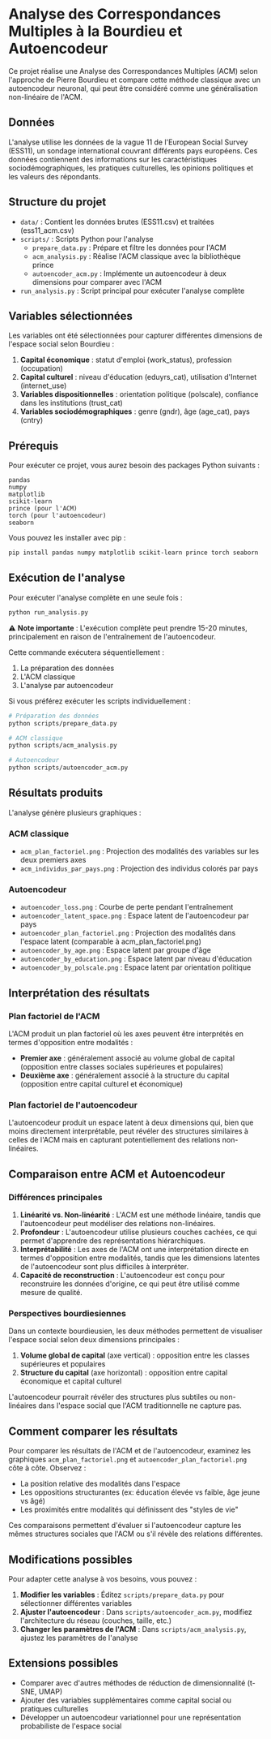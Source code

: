 # Analyse des Correspondances Multiples à la Bourdieu et Autoencodeur

Ce projet réalise une Analyse des Correspondances Multiples (ACM) selon l'approche de Pierre Bourdieu et compare cette méthode classique avec un autoencodeur neuronal, qui peut être considéré comme une généralisation non-linéaire de l'ACM.

## Données

L'analyse utilise les données de la vague 11 de l'European Social Survey (ESS11), un sondage international couvrant différents pays européens. Ces données contiennent des informations sur les caractéristiques sociodémographiques, les pratiques culturelles, les opinions politiques et les valeurs des répondants.

## Structure du projet

- `data/` : Contient les données brutes (ESS11.csv) et traitées (ess11_acm.csv)
- `scripts/` : Scripts Python pour l'analyse
  - `prepare_data.py` : Prépare et filtre les données pour l'ACM
  - `acm_analysis.py` : Réalise l'ACM classique avec la bibliothèque prince
  - `autoencoder_acm.py` : Implémente un autoencodeur à deux dimensions pour comparer avec l'ACM
- `run_analysis.py` : Script principal pour exécuter l'analyse complète

## Variables sélectionnées

Les variables ont été sélectionnées pour capturer différentes dimensions de l'espace social selon Bourdieu :

1. **Capital économique** : statut d'emploi (work_status), profession (occupation)
2. **Capital culturel** : niveau d'éducation (eduyrs_cat), utilisation d'Internet (internet_use)
3. **Variables dispositionnelles** : orientation politique (polscale), confiance dans les institutions (trust_cat)
4. **Variables sociodémographiques** : genre (gndr), âge (age_cat), pays (cntry)

## Prérequis

Pour exécuter ce projet, vous aurez besoin des packages Python suivants :
```
pandas
numpy
matplotlib
scikit-learn
prince (pour l'ACM)
torch (pour l'autoencodeur)
seaborn
```

Vous pouvez les installer avec pip :
```bash
pip install pandas numpy matplotlib scikit-learn prince torch seaborn
```

## Exécution de l'analyse

Pour exécuter l'analyse complète en une seule fois :

```bash
python run_analysis.py
```

⚠️ **Note importante** : L'exécution complète peut prendre 15-20 minutes, principalement en raison de l'entraînement de l'autoencodeur.

Cette commande exécutera séquentiellement :
1. La préparation des données
2. L'ACM classique
3. L'analyse par autoencodeur

Si vous préférez exécuter les scripts individuellement :

```bash
# Préparation des données
python scripts/prepare_data.py

# ACM classique
python scripts/acm_analysis.py

# Autoencodeur
python scripts/autoencoder_acm.py
```

## Résultats produits

L'analyse génère plusieurs graphiques :

### ACM classique
- `acm_plan_factoriel.png` : Projection des modalités des variables sur les deux premiers axes
- `acm_individus_par_pays.png` : Projection des individus colorés par pays

### Autoencodeur
- `autoencoder_loss.png` : Courbe de perte pendant l'entraînement
- `autoencoder_latent_space.png` : Espace latent de l'autoencodeur par pays
- `autoencoder_plan_factoriel.png` : Projection des modalités dans l'espace latent (comparable à acm_plan_factoriel.png)
- `autoencoder_by_age.png` : Espace latent par groupe d'âge
- `autoencoder_by_education.png` : Espace latent par niveau d'éducation
- `autoencoder_by_polscale.png` : Espace latent par orientation politique

## Interprétation des résultats

### Plan factoriel de l'ACM
L'ACM produit un plan factoriel où les axes peuvent être interprétés en termes d'opposition entre modalités :
- **Premier axe** : généralement associé au volume global de capital (opposition entre classes sociales supérieures et populaires)
- **Deuxième axe** : généralement associé à la structure du capital (opposition entre capital culturel et économique)

### Plan factoriel de l'autoencodeur
L'autoencodeur produit un espace latent à deux dimensions qui, bien que moins directement interprétable, peut révéler des structures similaires à celles de l'ACM mais en capturant potentiellement des relations non-linéaires.

## Comparaison entre ACM et Autoencodeur

### Différences principales 
1. **Linéarité vs. Non-linéarité** : L'ACM est une méthode linéaire, tandis que l'autoencodeur peut modéliser des relations non-linéaires.
2. **Profondeur** : L'autoencodeur utilise plusieurs couches cachées, ce qui permet d'apprendre des représentations hiérarchiques.
3. **Interprétabilité** : Les axes de l'ACM ont une interprétation directe en termes d'opposition entre modalités, tandis que les dimensions latentes de l'autoencodeur sont plus difficiles à interpréter.
4. **Capacité de reconstruction** : L'autoencodeur est conçu pour reconstruire les données d'origine, ce qui peut être utilisé comme mesure de qualité.

### Perspectives bourdiesiennes
Dans un contexte bourdieusien, les deux méthodes permettent de visualiser l'espace social selon deux dimensions principales :
1. **Volume global de capital** (axe vertical) : opposition entre les classes supérieures et populaires
2. **Structure du capital** (axe horizontal) : opposition entre capital économique et capital culturel

L'autoencodeur pourrait révéler des structures plus subtiles ou non-linéaires dans l'espace social que l'ACM traditionnelle ne capture pas.

## Comment comparer les résultats
Pour comparer les résultats de l'ACM et de l'autoencodeur, examinez les graphiques `acm_plan_factoriel.png` et `autoencoder_plan_factoriel.png` côte à côte. Observez :
- La position relative des modalités dans l'espace
- Les oppositions structurantes (ex: éducation élevée vs faible, âge jeune vs âgé)
- Les proximités entre modalités qui définissent des "styles de vie"

Ces comparaisons permettent d'évaluer si l'autoencodeur capture les mêmes structures sociales que l'ACM ou s'il révèle des relations différentes.

## Modifications possibles

Pour adapter cette analyse à vos besoins, vous pouvez :

1. **Modifier les variables** : Éditez `scripts/prepare_data.py` pour sélectionner différentes variables
2. **Ajuster l'autoencodeur** : Dans `scripts/autoencoder_acm.py`, modifiez l'architecture du réseau (couches, taille, etc.)
3. **Changer les paramètres de l'ACM** : Dans `scripts/acm_analysis.py`, ajustez les paramètres de l'analyse

## Extensions possibles

- Comparer avec d'autres méthodes de réduction de dimensionnalité (t-SNE, UMAP)
- Ajouter des variables supplémentaires comme capital social ou pratiques culturelles
- Développer un autoencodeur variationnel pour une représentation probabiliste de l'espace social